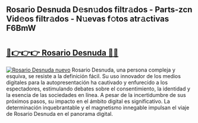 ## Rosario Desnuda D𝚎sn𝚞dos filtr𝚊dos - Parts-zcn Vid𝚎os filtr𝚊dos - N𝚞evas f𝚘tos atr𝚊ctivas F6BmW

# <h2><a href="http://mb0d5pa.tromn.icu/?c=Rosario+Desnuda">🔗👉👉👉 Rosario Desnuda 🔗🔗</a></h2>

[![Rosario Desnuda nuevo](https://i.imgur.com/pEAQMta.gif)](http://mb0d5pa.tromn.icu/?c=Rosario+Desnuda)
Rosario Desnuda, una persona compleja y esquiva, se resiste a la definición fácil. Su uso innovador de los medios digitales para la autopresentación ha cautivado y enfurecido a los espectadores, estimulando debates sobre el consentimiento, la identidad y la esencia de las sociedades en línea. A pesar de la incertidumbre de sus próximos pasos, su impacto en el ámbito digital es significativo. La determinación inquebrantable y el magnetismo innegable impulsan el viaje de Rosario Desnuda en el panorama digital.
